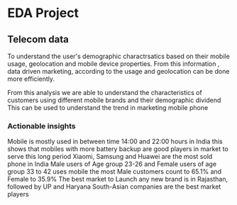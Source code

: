 # EDA Project

## Telecom data

To understand the user's demographic charactrsatics based on their mobile usage, geolocation and mobile device properties. From this information , data driven marketing, according to the usage and geolocation can be done more efficiently.

From this analysis we are able to understand the characteristics of customers using different mobile brands and their demographic dividend
This can be used to understand the trend in marketing mobile phone

### Actionable insights
Mobile is mostly used in between time 14:00 and 22:00 hours in India this shows that mobiles with more battery backup are good players in market to serve this long period
Xiaomi, Samsung and Huawei are the most sold phone in India
Male users of Age group 23-26 and Female users of age group 33 to 42 uses mobile the most 
Male customers count to 65.1% and Female to 35.9%
The best market to Launch any new brand is in Rajasthan, followed by UP and Haryana
South-Asian companies are the best market players

